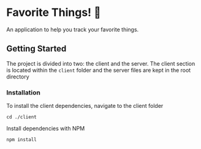 # Favorite Things! 🙂

An application to help you track your favorite things.

## Getting Started

The project is divided into two: the client and the server. The client section is located within the `client` folder and the server files are kept in the root directory

### Installation

To install the client dependencies, navigate to the client folder

```
cd ./client
```

Install dependencies with NPM

```
npm install
```



